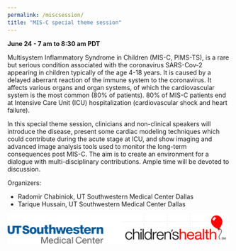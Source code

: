 ```yaml
---
permalink: /miscsession/
title: "MIS-C special theme session"
---
```


**June 24 - 7 am to 8:30 am PDT**

Multisystem Inflammatory Syndrome in Children (MIS-C, PIMS-TS), is a rare but serious condition associated with the coronavirus SARS-Cov-2 appearing in children typically of the age 4-18 years. It is caused by a delayed aberrant reaction of the immune system to the coronavirus. It affects various organs and organ systems, of which the cardiovascular system is the most common (80% of patients). 80% of MIS-C patients end at Intensive Care Unit (ICU) hospitalization (cardiovascular shock and heart failure). 
 
In this special theme session, clinicians and non-clinical speakers will introduce the disease, present some cardiac modeling techniques which could contribute during the acute stage at ICU, and show imaging and advanced image analysis tools used to monitor the long-term consequences post MIS-C. The aim is to create an environment for a dialogue with multi-disciplinary contributions. Ample time will be devoted to discussion. 
 
Organizers:       
* Radomir Chabiniok, UT Southwestern Medical Center Dallas
* Tarique Hussain, UT Southwestern Medical Center Dallas

<img src="/assets/images/MISClogo.png" width="500px" />
  



